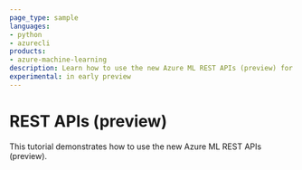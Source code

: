 ```yaml
---
page_type: sample
languages:
- python
- azurecli
products:
- azure-machine-learning
description: Learn how to use the new Azure ML REST APIs (preview) for managing the machine learning lifecycle.
experimental: in early preview
---
```


# REST APIs (preview)

This tutorial demonstrates how to use the new Azure ML REST APIs (preview).
